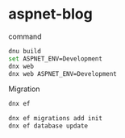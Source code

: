 # aspnet-blog

command
```bash
dnu build
set ASPNET_ENV=Development
dnx web
dnx web ASPNET_ENV=Development
```

Migration
```bash
dnx ef

dnx ef migrations add init
dnx ef database update
```
